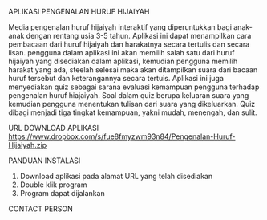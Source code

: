 APLIKASI PENGENALAN HURUF HIJAIYAH

Media pengenalan huruf hijaiyah interaktif yang diperuntukkan bagi anak-anak dengan rentang usia 3-5 tahun.
Aplikasi ini dapat menampilkan cara pembacaan dari huruf hijaiyah dan harakatnya secara tertulis dan secara lisan.
pengguna dalam aplikasi ini akan memilih salah satu dari huruf hijaiyah yang disediakan dalam aplikasi, kemudian pengguna memilih harakat yang ada, steelah selesai maka akan ditampilkan suara dari bacaan huruf tersebut dan keterangannya secara tertuis.
Aplikasi ini juga menyediakan quiz sebagai sarana evaluasi kemampuan pengguna terhadap pengenalan huruf hiajaiyah.
Soal dalam quiz berupa keluaran suara yang kemudian pengguna menentukan tulisan dari suara yang dikeluarkan. Quiz dibagi menjadi tiga tingkat kemampuan, yakni mudah, menengah, dan sulit.

URL DOWNLOAD APLIKASI
https://www.dropbox.com/s/fue8fmyzwm93n84/Pengenalan-Huruf-Hijaiyah.zip

PANDUAN INSTALASI

1. Download aplikasi pada alamat URL yang telah disediakan
2. Double klik program
3. Program dapat dijalankan


CONTACT PERSON
